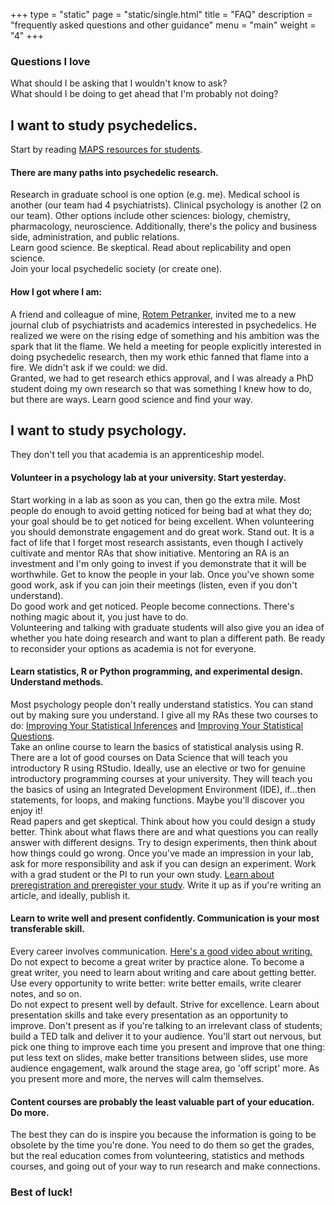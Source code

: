 +++
type = "static"
page = "static/single.html"
title = "FAQ"
description = "frequently asked questions and other guidance"
menu = "main"
weight = "4"
+++

<!-- Comment --> 

### Questions I love

What should I be asking that I wouldn't know to ask?  
What should I be doing to get ahead that I'm probably not doing?

## I want to study psychedelics.

Start by reading [MAPS resources for students](https://www.maps.org/resources/students). 

#### There are many paths into psychedelic research.  
Research in graduate school is one option (e.g. me). Medical school is another (our team had 4 psychiatrists). Clinical psychology is another (2 on our team). Other options include other sciences: biology, chemistry, pharmacology, neuroscience. Additionally, there's the policy and business side, administration, and public relations.  
Learn good science. Be skeptical. Read about replicability and open science.  
Join your local psychedelic society (or create one).

#### How I got where I am:  
A friend and colleague of mine, [Rotem Petranker](https://www.petranker.com/), invited me to a new journal club of psychiatrists and academics interested in psychedelics. He realized we were on the rising edge of something and his ambition was the spark that lit the flame. We held a meeting for people explicitly interested in doing psychedelic research, then my work ethic fanned that flame into a fire. We didn't ask if we could: we did.  
Granted, we had to get research ethics approval, and I was already a PhD student doing my own research so that was something I knew how to do, but there are ways. Learn good science and find your way.


## I want to study psychology.  

They don't tell you that academia is an apprenticeship model.

#### Volunteer in a psychology lab at your university. Start yesterday.  
Start working in a lab as soon as you can, then go the extra mile. Most people do enough to avoid getting noticed for being bad at what they do; your goal should be to get noticed for being excellent. When volunteering you should demonstrate engagement and do great work. Stand out. It is a fact of life that I forget most research assistants, even though I actively cultivate and mentor RAs that show initiative. Mentoring an RA is an investment and I'm only going to invest if you demonstrate that it will be worthwhile. Get to know the people in your lab. Once you've shown some good work, ask if you can join their meetings (listen, even if you don't understand).  
Do good work and get noticed. People become connections. There's nothing magic about it, you just have to do.  
Volunteering and talking with graduate students will also give you an idea of whether you hate doing research and want to plan a different path. Be ready to reconsider your options as academia is not for everyone.

#### Learn statistics, R or Python programming, and experimental design. Understand methods.  
Most psychology people don't really understand statistics. You can stand out by making sure you understand. I give all my RAs these two courses to do: [Improving Your Statistical Inferences](https://www.coursera.org/learn/statistical-inferences?) and [Improving Your Statistical Questions](https://www.coursera.org/learn/improving-statistical-questions).  
Take an online course to learn the basics of statistical analysis using R. There are a lot of good courses on Data Science that will teach you introductory R using RStudio. Ideally, use an elective or two for genuine introductory programming courses at your university. They will teach you the basics of using an Integrated Development Environment (IDE), if...then statements, for loops, and making functions. Maybe you'll discover you enjoy it!  
Read papers and get skeptical. Think about how you could design a study better. Think about what flaws there are and what questions you can really answer with different designs. Try to design experiments, then think about how things could go wrong. Once you've made an impression in your lab, ask for more responsibility and ask if you can design an experiment. Work with a grad student or the PI to run your own study. [Learn about preregistration and preregister your study](https://www.youtube.com/playlist?list=PLMOU-iLiJIc0amNVabGXJ0liKwIwxqkO8). Write it up as if you're writing an article, and ideally, publish it.

#### Learn to write well and present confidently. Communication is your most transferable skill.  
Every career involves communication. [Here's a good video about writing.](https://youtu.be/vtIzMaLkCaM)  
Do not expect to become a great writer by practice alone. To become a great writer, you need to learn about writing and care about getting better. Use every opportunity to write better: write better emails, write clearer notes, and so on.  
Do not expect to present well by default. Strive for excellence. Learn about presentation skills and take every presentation as an opportunity to improve. Don't present as if you're talking to an irrelevant class of students; build a TED talk and deliver it to your audience. You'll start out nervous, but pick one thing to improve each time you present and improve that one thing: put less text on slides, make better transitions between slides, use more audience engagement, walk around the stage area, go 'off script' more. As you present more and more, the nerves will calm themselves.

#### Content courses are probably the least valuable part of your education. Do more.
The best they can do is inspire you because the information is going to be obsolete by the time you're done. You need to do them so get the grades, but the real education comes from volunteering, statistics and methods courses, and going out of your way to run research and make connections.

### Best of luck!


